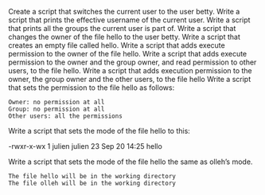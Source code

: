 Create a script that switches the current user to the user betty.
Write a script that prints the effective username of the current user.
Write a script that prints all the groups the current user is part of.
Write a script that changes the owner of the file hello to the user betty.
Write a script that creates an empty file called hello.
Write a script that adds execute permission to the owner of the file hello.
Write a script that adds execute permission to the owner and the group owner, and read permission to other users, to the file hello.
Write a script that adds execution permission to the owner, the group owner and the other users, to the file hello
Write a script that sets the permission to the file hello as follows:

    Owner: no permission at all
    Group: no permission at all
    Other users: all the permissions

Write a script that sets the mode of the file hello to this:

-rwxr-x-wx 1 julien julien 23 Sep 20 14:25 hello

Write a script that sets the mode of the file hello the same as olleh’s mode.

    The file hello will be in the working directory
    The file olleh will be in the working directory

